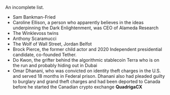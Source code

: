 An incomplete list.

- Sam Bankman-Fried
- Caroline Ellison, a person who apparently believes in the ideas underpinning the Dark Enlightenment, was CEO of Alameda Research
- The Winklevoss twins
- Anthony Scaramucci
- The Wolf of Wall Street, Jordan Belfot
- Brock Pierce, the former child actor and 2020 Independent presidential candidate, co-founded Tether.
- Do Kwon, the grifter behind the algorithmic stablecoin Terra who is on the run and probably hiding out in Dubai
- Omar Dhanani, who was convicted on identity theft charges in the U.S. and served 18 months in Federal prison. Dhanani also had pleaded guilty to burglary and grand theft charges and had been deported to Canada before he started the Canadian crypto exchange **QuadrigaCX**